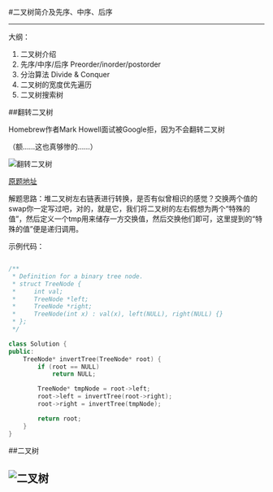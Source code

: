 #二叉树简介及先序、中序、后序

------

大纲：  

1. 二叉树介绍
2. 先序/中序/后序 Preorder/inorder/postorder
3. 分治算法 Divide & Conquer
4. 二叉树的宽度优先遍历
5. 二叉树搜索树

##翻转二叉树

Homebrew作者Mark Howell面试被Google拒，因为不会翻转二叉树

（额……这也真够惨的……）

![翻转二叉树](http://ww3.sinaimg.cn/mw690/89b29945gw1euu4kxqnnjj209u04qjra.jpg)

[原题地址](https://leetcode.com/problems/invert-binary-tree/)

解题思路：堆二叉树左右链表进行转换，是否有似曾相识的感觉？交换两个值的swap你一定写过吧，对的，就是它，我们将二叉树的左右假想为两个“特殊的值”，然后定义一个tmp用来储存一方交换值，然后交换他们即可，这里提到的“特殊的值”便是递归调用。  

示例代码：

```c++

/**
 * Definition for a binary tree node.
 * struct TreeNode {
 *     int val;
 *     TreeNode *left;
 *     TreeNode *right;
 *     TreeNode(int x) : val(x), left(NULL), right(NULL) {}
 * };
 */

class Solution {
public:
	TreeNode* invertTree(TreeNode* root) {
		if (root == NULL)
			return NULL;

		TreeNode* tmpNode = root->left;
		root->left = invertTree(root->right);
		root->right = invertTree(tmpNode);

		return root;
	}	
}


```

##二叉树


![二叉树](http://ww2.sinaimg.cn/mw690/89b29945gw1euu4kwrlyrj20il06g0tn.jpg)
------